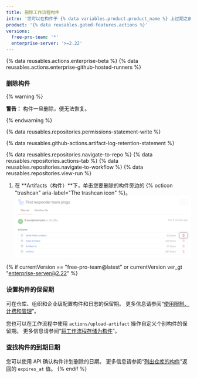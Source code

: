 ```yaml
---
title: 删除工作流程构件
intro: '您可以在构件于 {% data variables.product.product_name %} 上过期之前删除它们，回收已经使用的 {% data variables.product.prodname_actions %} 存储。'
product: '{% data reusables.gated-features.actions %}'
versions:
  free-pro-team: '*'
  enterprise-server: '>=2.22'
---
```


{% data reusables.actions.enterprise-beta %}
{% data reusables.actions.enterprise-github-hosted-runners %}

### 删除构件

{% warning %}

**警告：** 构件一旦删除，便无法恢复。

{% endwarning %}

{% data reusables.repositories.permissions-statement-write %}

{% data reusables.github-actions.artifact-log-retention-statement %}

{% data reusables.repositories.navigate-to-repo %}
{% data reusables.repositories.actions-tab %}
{% data reusables.repositories.navigate-to-workflow %}
{% data reusables.repositories.view-run %}
1. 在 **Artifacts（构件）**下，单击您要删除的构件旁边的 {% octicon "trashcan" aria-label="The trashcan icon" %}。 ![删除构件下拉菜单](/assets/images/help/repository/actions-delete-artifact.png)

{% if currentVersion == "free-pro-team@latest" or currentVersion ver_gt "enterprise-server@2.22" %}
### 设置构件的保留期

可在仓库、组织和企业级配置构件和日志的保留期。 更多信息请参阅“[使用限制、计费和管理](/actions/reference/usage-limits-billing-and-administration#artifact-and-log-retention-policy)”。

您也可以在工作流程中使用 `actions/upload-artifact` 操作自定义个别构件的保留期。 更多信息请参阅“[将工作流程存储为构件](/actions/guides/storing-workflow-data-as-artifacts#configuring-a-custom-artifact-retention-period)”。

### 查找构件的到期日期

您可以使用 API 确认构件计划删除的日期。 更多信息请参阅“[列出仓库的构件](/rest/reference/actions#artifacts)”返回的 `expires_at` 值。
{% endif %}
